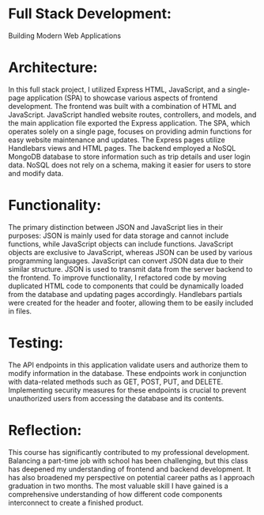 # Full Stack Development: 
Building Modern Web Applications

# Architecture:
In this full stack project, I utilized Express HTML, JavaScript, and a single-page application (SPA) to showcase various aspects of frontend development. The frontend was built with a combination of HTML and JavaScript. JavaScript handled website routes, controllers, and models, and the main application file exported the Express application. The SPA, which operates solely on a single page, focuses on providing admin functions for easy website maintenance and updates. The Express pages utilize Handlebars views and HTML pages. The backend employed a NoSQL MongoDB database to store information such as trip details and user login data. NoSQL does not rely on a schema, making it easier for users to store and modify data.

# Functionality:
The primary distinction between JSON and JavaScript lies in their purposes: JSON is mainly used for data storage and cannot include functions, while JavaScript objects can include functions. JavaScript objects are exclusive to JavaScript, whereas JSON can be used by various programming languages. JavaScript can convert JSON data due to their similar structure. JSON is used to transmit data from the server backend to the frontend. To improve functionality, I refactored code by moving duplicated HTML code to components that could be dynamically loaded from the database and updating pages accordingly. Handlebars partials were created for the header and footer, allowing them to be easily included in files.

# Testing:
The API endpoints in this application validate users and authorize them to modify information in the database. These endpoints work in conjunction with data-related methods such as GET, POST, PUT, and DELETE. Implementing security measures for these endpoints is crucial to prevent unauthorized users from accessing the database and its contents.

# Reflection:
This course has significantly contributed to my professional development. Balancing a part-time job with school has been challenging, but this class has deepened my understanding of frontend and backend development. It has also broadened my perspective on potential career paths as I approach graduation in two months. The most valuable skill I have gained is a comprehensive understanding of how different code components interconnect to create a finished product.
